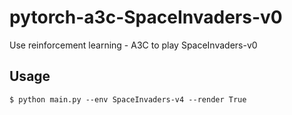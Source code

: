 # pytorch-a3c-SpaceInvaders-v0
Use reinforcement learning - A3C to play SpaceInvaders-v0

## Usage
```
$ python main.py --env SpaceInvaders-v4 --render True
```